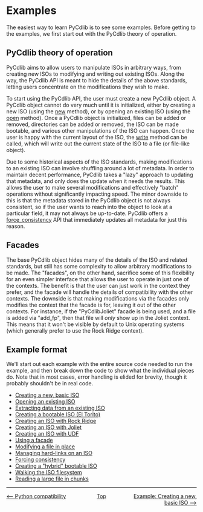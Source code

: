 # Examples
The easiest way to learn PyCdlib is to see some examples.  Before getting to the examples, we first start out with the PyCdlib theory of operation.

## PyCdlib theory of operation
PyCdlib aims to allow users to manipulate ISOs in arbitrary ways, from creating new ISOs to modifying and writing out existing ISOs.  Along the way, the PyCdlib API is meant to hide the details of the above standards, letting users concentrate on the modifications they wish to make.

To start using the PyCdlib API, the user must create a new PyCdlib object.  A PyCdlib object cannot do very much until it is initialized, either by creating a new ISO (using the [new](pycdlib-api.html#PyCdlib-new) method), or by opening an existing ISO (using the [open](pycdlib-api.html#PyCdlib-open) method).  Once a PyCdlib object is initialized, files can be added or removed, directories can be added or removed, the ISO can be made bootable, and various other manipulations of the ISO can happen.  Once the user is happy with the current layout of the ISO, the [write](pycdlib-api.html#PyCdlib-write) method can be called, which will write out the current state of the ISO to a file (or file-like object).

Due to some historical aspects of the ISO standards, making modifications to an existing ISO can involve shuffling around a lot of metadata.  In order to maintain decent performance, PyCdlib takes a "lazy" approach to updating that metadata, and only does the update when it needs the results.  This allows the user to make several modifications and effectively "batch" operations without significantly impacting speed.  The minor downside to this is that the metadata stored in the PyCdlib object is not always consistent, so if the user wants to reach into the object to look at a particular field, it may not always be up-to-date.  PyCdlib offers a [force\_consistency](pycdlib-api.html#PyCdlib-force_consistency) API that immediately updates all metadata for just this reason.

## Facades
The base PyCdlib object hides many of the details of the ISO and related standards, but still has some complexity to allow arbitrary modifications to be made.  The "facades", on the other hand, sacrifice some of this flexibility for an even simpler interface that allows the user to operate in just one of the contexts.  The benefit is that the user can just work in the context they prefer, and the facade will handle the details of compatibility with the other contexts.  The downside is that making modifications via the facades only modifies the context that the facade is for, leaving it out of the other contexts.  For instance, if the "PyCdlibJoliet" facade is being used, and a file is added via "add_fp", then that file will *only* show up in the Joliet context.  This means that it won't be visible by default to Unix operating systems (which generally prefer to use the Rock Ridge context).

## Example format
We'll start out each example with the entire source code needed to run the example, and then break down the code to show what the individual pieces do.  Note that in most cases, error handling is elided for brevity, though it probably shouldn't be in real code.

* [Creating a new, basic ISO](example-creating-new-basic-iso.md)
* [Opening an existing ISO](example-opening-existing-iso.md)
* [Extracting data from an existing ISO](example-extracting-data-from-iso.md)
* [Creating a bootable ISO (El Torito)](example-creating-bootable-iso.md)
* [Creating an ISO with Rock Ridge](example-creating-rock-ridge-iso.md)
* [Creating an ISO with Joliet](example-creating-joliet-iso.md)
* [Creating an ISO with UDF](example-creating-udf-iso.md)
* [Using a facade](example-using-facade.md)
* [Modifying a file in place](example-modifying-file-in-place.md)
* [Managing hard-links on an ISO](example-managing-hard-links.md)
* [Forcing consistency](example-forcing-consistency.md)
* [Creating a "hybrid" bootable ISO](example-creating-hybrid-bootable-iso.md)
* [Walking the ISO filesystem](example-walking-iso-filesystem.md)
* [Reading a large file in chunks](example-reading-file-in-chunks.md)

---

<div style="width: 100%; display: table;">
  <div style="display: table-row;">
    <div style="width: 33%; display: table-cell; text-align: left;">
      <a href="python-compatibility.html"><-- Python compatibility</a>
    </div>
    <div style="width: 33%; display: table-cell; text-align: center;">
      <a href="https://clalancette.github.io/pycdlib/">Top</a>
    </div>
    <div style="width: 33%; display: table-cell; text-align: right;">
      <a href="example-creating-new-basic-iso.html">Example: Creating a new, basic ISO --></a>
    </div>
</div>
